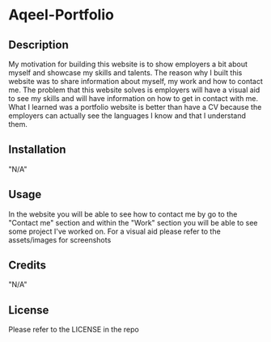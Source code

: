 # Aqeel-Portfolio

## Description 
My motivation for building this website is to show employers a bit about myself and showcase my skills and talents. The reason why I built this website was to share information about myself, my work and how to contact me. The problem that this website solves is employers will have a visual aid to see my skills and will have information on how to get in contact with me. What I learned was a portfolio website is better than have a CV because the employers can actually see the languages I know and that I understand them. 

## Installation
"N/A"

## Usage
In the website you will be able to see how to contact me by go to the "Contact me" section and within the "Work" section you will be able to see some project I've worked on. 
For a visual aid please refer to the assets/images for screenshots 
## Credits
"N/A"

## License
Please refer to the LICENSE in the repo